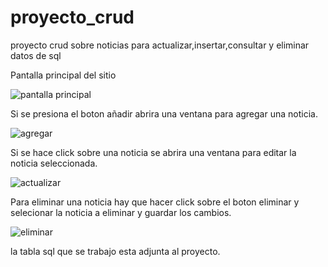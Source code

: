 # proyecto_crud
proyecto crud sobre noticias para actualizar,insertar,consultar y eliminar datos de sql

Pantalla principal del sitio

![pantalla principal](https://user-images.githubusercontent.com/60578582/73612177-b969a500-45bf-11ea-941a-d17ce163bc0e.jpg)

Si se presiona el boton añadir abrira una ventana para agregar una noticia.

![agregar](https://user-images.githubusercontent.com/60578582/73612354-5842d100-45c1-11ea-9fc5-c7e0d96ba4e5.jpg)


Si se hace click sobre una noticia se abrira una ventana para editar la noticia seleccionada.

![actualizar](https://user-images.githubusercontent.com/60578582/73612368-7ad4ea00-45c1-11ea-8137-3b347fb67e0e.jpg)

Para eliminar una noticia hay que hacer click sobre el boton eliminar y selecionar la noticia a eliminar y guardar los cambios.


![eliminar](https://user-images.githubusercontent.com/60578582/73612384-a9eb5b80-45c1-11ea-81b5-f614d41b5840.jpg)




la tabla sql que se trabajo esta adjunta al proyecto.
